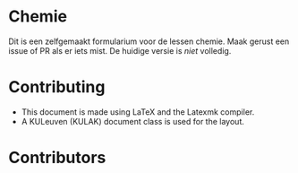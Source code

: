 # Chemie
Dit is een zelfgemaakt formularium voor de lessen chemie.
Maak gerust een  issue of PR als er iets mist.
De huidige versie is _niet_ volledig.

# Contributing
- This document is made using LaTeX and the Latexmk compiler.
- A KULeuven (KULAK) document class is used for the layout.

# Contributors